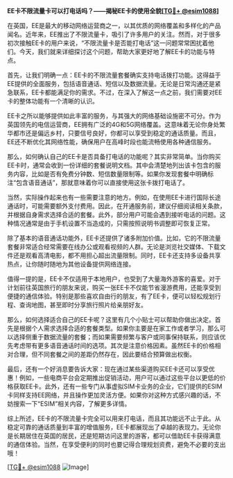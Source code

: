 **EE卡不限流量卡可以打电话吗？——揭秘EE卡的使用全貌[[TG💪+ @esim1088](https://t.me/s/esim1088)]**

在英国，EE是最大的移动网络运营商之一，以其优质的网络覆盖和多样化的产品闻名。近年来，EE推出了不限流量卡，吸引了许多用户的关注。然而，对于很多初次接触EE卡的用户来说，“不限流量卡是否能打电话”这一问题常常困扰着他们。今天，我们就来详细探讨这个问题，帮助大家更好地了解EE卡的功能与特点。

首先，让我们明确一点：EE卡的不限流量套餐确实支持电话拨打功能。这得益于EE提供的全面服务，包括语音通话、短信以及数据流量。无论是日常沟通还是紧急联系，EE卡都能满足你的需求。不过，在深入了解这一点之前，我们需要对EE卡的整体功能有一个清晰的认识。

EE卡之所以能够提供如此丰富的服务，与其强大的网络基础设施密不可分。作为英国领先的电信运营商，EE拥有广泛的4G和5G网络覆盖。这意味着无论你身处繁华都市还是偏远乡村，只要信号良好，你都可以享受到稳定的通话质量。而且，EE还不断优化其网络性能，确保用户在高峰时段也能流畅使用各种通信服务。

那么，如何确认自己的EE卡是否具备打电话的功能呢？其实非常简单。当你购买EE卡时，通常会收到一份详细的套餐说明文档。其中会清楚地列出该卡包含的服务内容，比如是否有免费分钟数、短信数量限制等。如果你发现套餐中明确标注“包含语音通话”，那就意味着你可以直接使用这张卡拨打电话了。

当然，实际操作起来也有一些需要注意的地方。例如，在使用EE卡进行国际长途通话时，可能需要额外支付费用。因此，在开通服务前，建议仔细阅读相关条款，并根据自身需求选择合适的套餐。此外，部分用户可能会遇到接听电话的问题。这种情况通常是由于手机设置不当造成的，只需按照说明书调整即可恢复正常。

除了基本的语音通话功能外，EE卡还提供了诸多附加价值。比如，它的不限流量套餐非常适合经常需要在线办公或观看视频的人群。无论是浏览社交媒体、下载文件还是观看高清电影，都不用担心超出流量限制。同时，EE卡还支持多设备共享热点，让你随时随地为其他设备提供网络连接。

值得一提的是，EE卡不仅适用于本地用户，也受到了大量海外游客的喜爱。对于计划前往英国旅行的朋友来说，购买一张EE卡不仅能节省漫游费用，还能享受到便捷的通信体验。特别是那些喜欢自由行的朋友，有了EE卡，便可以轻松规划行程、查询地图，甚至即时分享旅行照片给亲朋好友。

那么，如何选择适合自己的EE卡呢？这里有几个小贴士可以帮助你做出决定。首先是根据个人需求选择合适的套餐类型。如果你主要是在家工作或者学习，那么可以选择侧重于数据流量的套餐；而如果需要频繁与客户或同事保持联系，则应该优先考虑带有更多语音通话时间的选项。其次是注意价格因素。虽然EE卡的价格相对合理，但不同套餐之间的差距仍然存在，因此要结合预算做出权衡。

最后，还有一个好消息要告诉大家：现在通过某些渠道购买EE卡还可以享受优惠！例如，一些电商平台会定期推出促销活动，用户可以通过这些平台以更低的价格获取EE卡。此外，还有一些专门从事虚拟SIM卡业务的企业，它们提供的ESIM卡同样支持EE网络，并且操作更加灵活方便。如果你对这种方式感兴趣的话，不妨搜索一下“ESIM”相关内容，了解更多详情。

综上所述，EE卡的不限流量卡完全可以用来打电话，而且其功能远不止于此。从稳定可靠的通话质量到丰富的增值服务，EE卡都展现出了卓越的表现力。无论你是长期居住在英国的居民，还是短期访问这里的游客，都可以借助EE卡获得满意的通信体验。当然，在享受便利的同时也要记得合理规划资费，避免不必要的支出哦！

[[TG💪+ @esim1088](https://t.me/s/esim1088) ![Image](https://i.postimg.cc/4NQfJmqS/Snipaste-2025-05-13-00-14-12.png)]